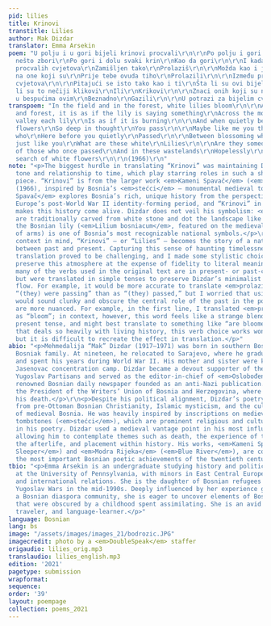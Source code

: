```yaml
---
pid: lilies
title: Krinovi
transtitle: Lilies
author: Mak Dizdar
translator: Emma Arsekin
poem: "U polju i u gori bijeli krinovi procvali\r\n\r\nPo polju i gori krin kao da
  nešto zbori\r\nPo gori i dolu svaki krin\r\nKao da gori\r\n\r\nI kada tiho između
  procvalih cvjetova\r\nZamišljen tako\r\nProlaziš\r\n\r\nMožda kao i ja pomisliš
  na one koji su\r\nPrije tebe ovuda tiho\r\nProlazili\r\n\r\nIzmeđu procvalih bijelih
  cvjetova\r\n\r\nPitajući se isto tako kao i ti\r\nŠta li su ovi bijeli\r\nKrinovi\r\n\r\nDa
  li su to nečiji klikovi\r\nIli\r\nKrikovi\r\n\r\nZnaci onih koji su nekada prolazili\r\nI
  u bespućima ovim\r\nBeznadno\r\nGazili\r\n\r\nU potrazi za bijelim cvijećem\r\n\r\n(1966)\r\n"
transpoem: "In the field and in the forest, white lilies bloom\r\n\r\nAcross the field
  and forest, it is as if the lily is saying something\r\nAcross the mountain and
  valley each lily\r\nIs as if it is burning\r\n\r\nAnd when quietly between blossoming
  flowers\r\nSo deep in thought\r\nYou pass\r\n\r\nMaybe like me you think of those
  who\r\nHere before you quietly\r\nPassed\r\n\r\nBetween blossoming white flowers\r\n\r\nWondering
  just like you\r\nWhat are these white\r\nLilies\r\n\r\nAre they someone’s clicks\r\nOr\r\nShrieks\r\n\r\nSigns
  of those who once passed\r\nAnd in these wastelands\r\nHopelessly\r\nTreaded\r\n\r\nIn
  search of white flowers\r\n\r\n(1966)\r\n"
note: "<p>The biggest hurdle in translating “Krinovi” was maintaining Dizdar’s pensive
  tone and relationship to time, which play starring roles in such a short, unadorned
  piece. “Krinovi” is from the larger work <em>Kameni Spavač</em> (<em>Stone Sleeper</em>)
  (1966), inspired by Bosnia’s <em>stećci</em> — monumental medieval tombstones. <em>Kameni
  Spavač</em> explores Bosnia’s rich, unique history from the perspective of Eastern
  Europe’s post-World War II identity-forming period, and “Krinovi” in particular
  makes this history come alive. Dizdar does not veil his symbolism: <em>stećci</em>
  are traditionally carved from white stone and dot the landscape like flowers, and
  the Bosnian lily (<em>Lilium bosniacum</em>, featured on the medieval Bosnian coat
  of arms) is one of Bosnia’s most recognizable national symbols.</p>\r\n<p>With this
  context in mind, “Krinovi” — or “Lilies” — becomes the story of a nation caught
  between past and present. Capturing this sense of haunting timelessness in an English
  translation proved to be challenging, and I made some stylistic choices to try to
  preserve this atmosphere at the expense of fidelity to literal meanings. In particular,
  many of the verbs used in the original text are in present- or past-continuous tense,
  but were translated in simple tenses to preserve Dizdar’s minimalist style and uninterrupted
  flow. For example, it would be more accurate to translate <em>prolazili</em> as
  “(they) were passing” than as “(they) passed,” but I worried that using this translation
  would sound clunky and obscure the central role of the past in the poem. Other verbs
  are more nuanced. For example, in the first line, I translated <em>procvali</em>
  as “bloom”; in context, however, this word feels like a strange blend of past and
  present tense, and might best translate to something like “are bloomed.” In a poem
  that deals so heavily with living history, this verb choice works wonders in Bosnian,
  but it is difficult to recreate the effect in translation.</p>"
abio: "<p>Mehmedalija “Mak” Dizdar (1917–1971) was born in southern Bosnia to a Muslim
  Bosniak family. At nineteen, he relocated to Sarajevo, where he graduated from gymnasium
  and spent his years during World War II. His mother and sister were killed in the
  Jasenovac concentration camp. Dizdar became a devout supporter of the Communist
  Yugoslav Partisans and served as the editor-in-chief of <em>Oslobođenje</em>, a
  renowned Bosnian daily newspaper founded as an anti-Nazi publication. He later became
  the President of the Writers’ Union of Bosnia and Herzegovina, where he served until
  his death.</p>\r\n<p>Despite his political alignment, Dizdar’s poetry drew primarily
  from pre-Ottoman Bosnian Christianity, Islamic mysticism, and the cultural remains
  of medieval Bosnia. He was heavily inspired by inscriptions on medieval Bosnian
  tombstones (<em>stećci</em>), which are prominent religious and cultural symbols
  in his poetry. Dizdar used a medieval vantage point in his most influential work,
  allowing him to contemplate themes such as death, the experience of the world, homeland,
  the afterlife, and placement within history. His works, <em>Kameni Spavač</em> (<em>Stone
  Sleeper</em>) and <em>Modra Rijeka</em> (<em>Blue River</em>), are considered among
  the most important Bosnian poetic achievements of the twentieth century.</p>"
tbio: "<p>Emma Arsekin is an undergraduate studying history and political science
  at the University of Pennsylvania, with minors in East Central European studies
  and international relations. She is the daughter of Bosnian refugees who fled the
  Yugoslav Wars in the mid-1990s. Deeply influenced by her experience growing up in
  a Bosnian diaspora community, she is eager to uncover elements of Bosnian culture
  that were obscured by a childhood spent assimilating. She is an avid rock climber,
  traveler, and language-learner.</p>"
language: Bosnian
lang: bs
image: "/assets/images/images_21/bodrozic.JPG"
imagecredit: photo by a <em>DoubleSpeak</em> staffer
origaudio: lilies_orig.mp3
translaudio: lilies_english.mp3
edition: '2021'
pagetype: submission
wrapformat:
sequence:
order: '39'
layout: poempage
collection: poems_2021
---
```

